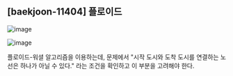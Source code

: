 ## [baekjoon-11404] 플로이드

![image](https://user-images.githubusercontent.com/22045163/106630419-2b077500-65bf-11eb-9dec-b3b94edb092d.png)

![image](https://user-images.githubusercontent.com/22045163/106630455-335fb000-65bf-11eb-9201-e489d997fef3.png)

플로이드-워셜 알고리즘을 이용하는데, 문제에서 "시작 도시와 도착 도시를 연결하는 노선은 하나가 아닐 수 있다." 라는 조건을 확인하고 이 부분을 고려해야 한다.
